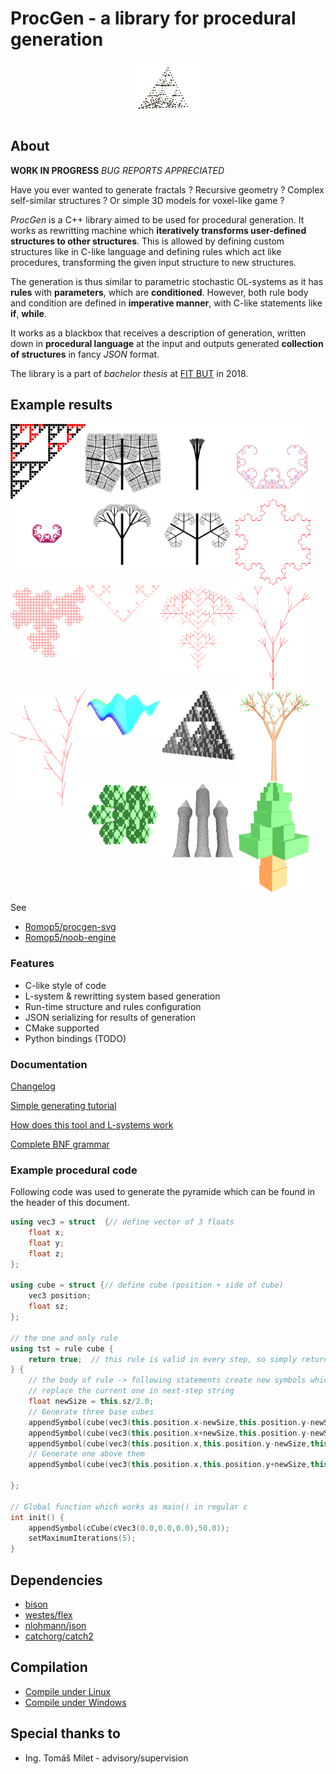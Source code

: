 ProcGen - a library for procedural generation
================================
<p align="center">
    <img width="120" height="90" src="https://github.com/Romop5/procgen/blob/master/pyramide.gif?raw=true">
</p>

## About
**WORK IN PROGRESS** *BUG REPORTS APPRECIATED*

Have you ever wanted to generate fractals ? Recursive geometry ? Complex self-similar structures ? Or simple 3D models for voxel-like game ?

*ProcGen* is a C++ library aimed to be used for procedural generation. It works as rewritting machine which **iteratively transforms user-defined structures to other structures**. This is allowed by defining custom structures like in C-like language and defining rules which act like procedures, transforming the given input structure to new structures.

The generation is thus similar to parametric stochastic OL-systems as it has **rules** with **parameters**, which are **conditioned**. However, both rule body and condition are defined in **imperative manner**, with C-like statements like **if**, **while**.

It works as a blackbox that receives a description of generation, written down in **procedural language** at the input and outputs generated **collection of structures** in fancy *JSON* format.


The library is a part of *bachelor thesis* at [FIT BUT](www.fit.vutbr.cz) in 2018.
## Example results
<p align="center">
<img style="float:left"  src="https://github.com/Romop5/procgen-svg/blob/master/build/bullet.svg.png?raw=true" width="120px">
<img style="float:left"  src="https://github.com/Romop5/procgen-svg/blob/master/build/densetree.svg.png?raw=true" width="120px">
<img style="float:left"  src="https://github.com/Romop5/procgen-svg/blob/master/build/ker-10angle.svg.png?raw=true" width="120px">
<img style="float:left"  src="https://github.com/Romop5/procgen-svg/blob/master/build/newhash.svg.png?raw=true" width="120px">
<img style="float:left"  src="https://github.com/Romop5/procgen-svg/blob/master/build/nicehash.svg.png?raw=true" width="120px">
<img style="float:left"  src="https://github.com/Romop5/procgen-svg/blob/master/build/strom-30-06.svg.png?raw=true" width="120px">
<img style="float:left"  src="https://github.com/Romop5/procgen-svg/blob/master/build/strom-sixedge.svg.png?raw=true" width="120px">
<img style="float:left"  src="https://github.com/Romop5/procgen-svg/blob/master/build/turtle.snowflake.png?raw=true" width="120px">
<img style="float:left"  src="https://github.com/Romop5/procgen-svg/blob/master/build/turtle.labyrint.procgen.png?raw=true" width="120px">
<img style="float:left"  src="https://github.com/Romop5/procgen-svg/blob/master/build/turtle.classic.procgen.png?raw=true" width="120px">
<img style="float:left"  src="https://github.com/Romop5/procgen-svg/blob/master/build/turtle.tree.procgen.png?raw=true" width="120px">
<img style="float:left"  src="https://github.com/Romop5/procgen-svg/blob/master/build/turtle.tree2.procgen.png?raw=true" width="120px">
<img style="float:left"  src="https://github.com/Romop5/procgen-svg/blob/master/build/turtle.tree3.procgen.png?raw=true" width="120px">
</p>
<p align="center">
<img style="float:left"  src="https://github.com/Romop5/noob-engine/blob/master/build/exampleProceduralPlane.png?raw=true" width="120px">
<img style="float:left"  src="https://github.com/Romop5/noob-engine/blob/master/build/examplePyramide.png?raw=true" width="120px">
<img style="float:left"  src="https://github.com/Romop5/noob-engine/blob/master/build/exampleRealTree.png?raw=true" width="120px">
<img style="float:left"  src="https://github.com/Romop5/noob-engine/blob/master/build/exampleSiepiersky.png?raw=true" width="120px">
<img style="float:left"  src="https://github.com/Romop5/noob-engine/blob/master/build/exampleTower.png?raw=true" width="120px">
<img style="float:left"  src="https://github.com/Romop5/noob-engine/blob/master/build/exampleTree.png?raw=true" width="120px">

</p>
<div style="clear:both"></div>

See 
* [Romop5/procgen-svg](https://github.com/Romop5/procgen-svg)
* [Romop5/noob-engine](https://github.com/Romop5/noob-engine)


### Features
* C-like style of code
* L-system & rewritting system based generation
* Run-time structure and rules configuration 
* JSON serializing for results of generation
* CMake supported
* Python bindings (TODO)

### Documentation
[Changelog](CHANGELOG.md)

[Simple generating tutorial](doc/TUTORIAL.md)

[How does this tool and L-systems work](HOWDOESITWORK.md)

[Complete BNF grammar](doc/COMPLETEGRAMMAR.md) 


### Example procedural code
Following code was used to generate the pyramide which can be found in the header of
this document.

```cpp
using vec3 = struct  {// define vector of 3 floats
    float x;
    float y;
    float z;
};

using cube = struct {// define cube (position + side of cube)
    vec3 position;
    float sz;
};

// the one and only rule
using tst = rule cube {
    return true;  // this rule is valid in every step, so simply return true
} {
    // the body of rule -> following statements create new symbols which
    // replace the current one in next-step string
    float newSize = this.sz/2.0;
    // Generate three base cubes
    appendSymbol(cube(vec3(this.position.x-newSize,this.position.y-newSize,this.position.z-newSize) ,newSize));
    appendSymbol(cube(vec3(this.position.x+newSize,this.position.y-newSize,this.position.z-newSize) ,newSize));
    appendSymbol(cube(vec3(this.position.x,this.position.y-newSize,this.position.z+newSize) ,newSize));
    // Generate one above them
    appendSymbol(cube(vec3(this.position.x,this.position.y+newSize,this.position.z) ,newSize));

};

// Global function which works as main() in regular c
int init() {
    appendSymbol(cCube(cVec3(0.0,0.0,0.0),50.0));
    setMaximumIterations(5);
}
```
## Dependencies
* [bison](https://www.gnu.org/software/bison/)
* [westes/flex](https://github.com/westes/flex)
* [nlohmann/json](https://github.com/nlohmann/json)
* [catchorg/catch2](https://github.com/catchorg/Catch2)

## Compilation

* [Compile under Linux](COMPILE-LINUX.md)
* [Compile under Windows](COMPILE-WINDOWS.md)


## Special thanks to
* Ing. Tomáš Milet - advisory/supervision

